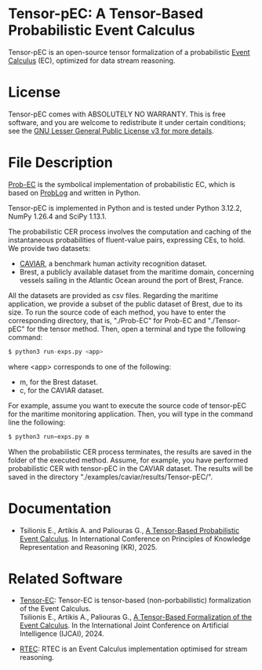 # Tensor-pEC: A Tensor-Based Probabilistic Event Calculus

Tensor-pEC is an open-source tensor formalization of a probabilistic [Event Calculus](https://en.wikipedia.org/wiki/Event_calculus) (EC), optimized for data stream reasoning.

# License

Tensor-pEC comes with ABSOLUTELY NO WARRANTY. This is free software, and you are welcome to redistribute it under certain conditions; see the [GNU Lesser General Public License v3 for more details](http://www.gnu.org/licenses/lgpl-3.0.html).

# File Description

[Prob-EC](https://cer.iit.demokritos.gr/publications/papers/2015/artikis-TPLP.pdf) is the symbolical implementation of probabilistic EC, which is based on [ProbLog](https://arxiv.org/pdf/1304.6810) and written in Python.

Tensor-pEC is implemented in Python and is tested under Python 3.12.2, NumPy 1.26.4 and SciPy 1.13.1.

The probabilistic CER process involves the computation and caching of the instantaneous probabilities of fluent-value pairs, expressing CEs, to hold.
We provide two datasets:

- [CAVIAR](https://groups.inf.ed.ac.uk/vision/DATASETS/CAVIAR/CAVIARDATA1/), a benchmark human activity recognition dataset.
- Brest, a publicly available dataset from the maritime domain, concerning vessels sailing in the Atlantic Ocean around the port of Brest, France.

All the datasets are provided as csv files. Regarding the maritime application, we provide a subset of the public dataset of Brest, due to its size. To run the source code of each method, you have to enter the corresponding directory, that is, "./Prob-EC" for Prob-EC and "./Tensor-pEC" for the tensor method. Then, open a terminal and type the following command:

```python
$ python3 run-exps.py <app>
```
where <app\> corresponds to one of the following:

- m, for the Brest dataset.
- c, for the CAVIAR dataset.

For example, assume you want to execute the source code of tensor-pEC for the maritime monitoring application. Then, you will type in the command line the following:

```python
$ python3 run−exps.py m
```

When the probabilistic CER process terminates, the results are saved in the folder of the executed method. Assume, for example, you have performed probabilistic CER with tensor-pEC in the CAVIAR dataset. The results will be saved in the directory "./examples/caviar/results/Tensor-pEC/".


# Documentation

- Tsilionis E., Artikis A. and Paliouras G., [A Tensor-Based Probabilistic Event Calculus](). In International Conference on Principles of Knowledge Representation and Reasoning (KR), 2025.

# Related Software
- [Tensor-EC](https://github.com/eftsilio/Tensor-EC): Tensor-EC is tensor-based (non-porbabilistic) formalization of the Event Calculus.<br /> Tsilionis E., Artikis A., Paliouras G., [A Tensor-Based Formalization of the Event Calculus](https://cer.iit.demokritos.gr/publications/papers/2024/tensor-EC.pdf). In the International Joint Conference on Artificial Intelligence (IJCAI), 2024.

- [RTEC](https://github.com/aartikis/RTEC): RTEC is an Event Calculus implementation optimised for stream reasoning.
